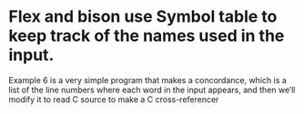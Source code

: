 # Flex and bison use Symbol table to keep track of the names used in the input.

Example 6 is a very simple program that makes a concordance, which
is a list of the line numbers where each word in the input appears, and then we’ll modify
it to read C source to make a C cross-referencer

